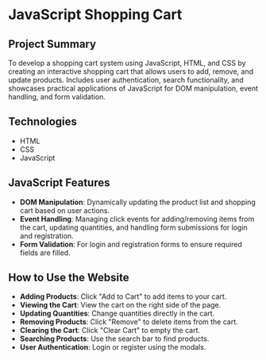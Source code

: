 # JavaScript Shopping Cart

## Project Summary
To develop a shopping cart system using JavaScript, HTML, and CSS by creating an interactive shopping cart that allows users to add, remove, and update products. Includes user authentication, search functionality, and showcases practical applications of JavaScript for DOM manipulation, event handling, and form validation.

## Technologies 
- HTML
- CSS
- JavaScript

## JavaScript Features
- **DOM Manipulation**: Dynamically updating the product list and shopping cart based on user actions.
- **Event Handling**: Managing click events for adding/removing items from the cart, updating quantities, and handling form submissions for login and registration.
- **Form Validation**: For login and registration forms to ensure required fields are filled.

## How to Use the Website

- **Adding Products**: Click "Add to Cart" to add items to your cart.
- **Viewing the Cart**: View the cart on the right side of the page.
- **Updating Quantities**: Change quantities directly in the cart.
- **Removing Products**: Click "Remove" to delete items from the cart.
- **Clearing the Cart**: Click "Clear Cart" to empty the cart.
- **Searching Products**: Use the search bar to find products.
- **User Authentication**: Login or register using the modals.
